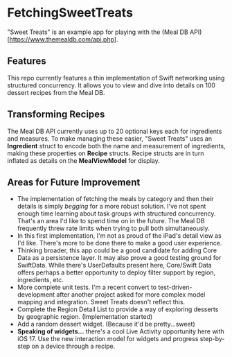 # FetchingSweetTreats
"Sweet Treats" is an example app for playing with the (Meal DB API)[https://www.themealdb.com/api.php]. 

## Features
This repo currently features a thin implementation of Swift networking using structured concurrency. It allows you to view and dive into details on 100 dessert recipes from the Meal DB.

## Transforming Recipes
The Meal DB API currently uses up to 20 optional keys each for ingredients and measures. To make managing these easier, "Sweet Treats" uses an **Ingredient** struct to encode both the name and measurement of ingredients, making these properties on **Recipe** structs. Recipe structs are in turn inflated as details on the **MealViewModel** for display.

## Areas for Future Improvement
* The implementation of fetching the meals by category and then their details is simply _begging_ for a more robust solution. I've not spent enough time learning about task groups with structured concurrency. That's an area I'd like to spend time on in the future. The Meal DB frequently threw rate limits when trying to pull both simultaneously.
* In this first implementation, I'm not as proud of the iPad's detail view as I'd like. There's more to be done there to make a good user experience.
* Thinking broader, this app could be a good candidate for adding Core Data as a persistence layer. It may also prove a good testing ground for SwiftData. While there's UserDefaults present here, Core/Swift Data offers perhaps a better opportunity to deploy filter support by region, ingredients, etc.
* More complete unit tests. I'm a recent convert to test-driven-development after another project asked for more complex model mapping and integration. Sweet Treats doesn't reflect this.
* Complete the Region Detail List to provide a way of exploring desserts by geographic region. (Implementation started)
* Add a random dessert widget. (Because it'd be pretty...sweet)
* **Speaking of widgets...** there's a cool Live Activity opportunity here with iOS 17. Use the new interaction model for widgets and progress step-by-step on a device through a recipe.
